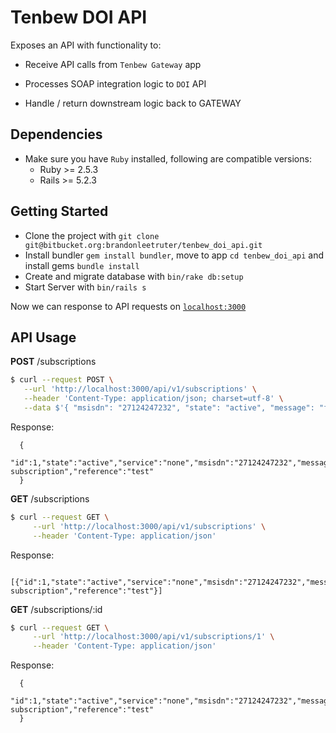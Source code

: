 # Tenbew DOI API

Exposes an API with functionality to:

* Receive API calls from `Tenbew Gateway` app

* Processes SOAP integration logic to `DOI` API

* Handle / return downstream logic back to GATEWAY


## Dependencies

  * Make sure you have `Ruby` installed, following are compatible versions:
    - Ruby >= 2.5.3
    - Rails >= 5.2.3

## Getting Started

  * Clone the project with `git clone git@bitbucket.org:brandonleetruter/tenbew_doi_api.git`
  * Install bundler `gem install bundler`, move to app `cd tenbew_doi_api` and install gems `bundle install`
  * Create and migrate database with `bin/rake db:setup`
  * Start Server with `bin/rails s`

  Now we can response to API requests on [`localhost:3000`](http://localhost:3000)

## API Usage

**POST** /subscriptions

```bash
$ curl --request POST \
   --url 'http://localhost:3000/api/v1/subscriptions' \
   --header 'Content-Type: application/json; charset=utf-8' \
   --data $'{ "msisdn": "27124247232", "state": "active", "message": "first subscription", "service": "none", "reference": "test" }'
```
Response:
```
  {
    "id":1,"state":"active","service":"none","msisdn":"27124247232","message":"first subscription","reference":"test"
  }
```

**GET** /subscriptions

```bash
$ curl --request GET \
     --url 'http://localhost:3000/api/v1/subscriptions' \
     --header 'Content-Type: application/json'
```
Response:
```
  [{"id":1,"state":"active","service":"none","msisdn":"27124247232","message":"first subscription","reference":"test"}]
```

**GET** /subscriptions/:id

```bash
$ curl --request GET \
     --url 'http://localhost:3000/api/v1/subscriptions/1' \
     --header 'Content-Type: application/json'
```
Response:
```
  {
    "id":1,"state":"active","service":"none","msisdn":"27124247232","message":"first subscription","reference":"test"
  }
```   
